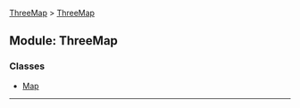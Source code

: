[ThreeMap](api-readme.md) > [ThreeMap](api-modules-threemap.md)



## Module: ThreeMap

### Classes

* [Map](api-classes-threemap.map.md)



---
